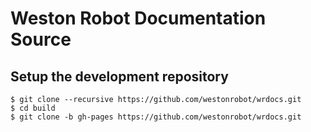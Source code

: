 # Weston Robot Documentation Source

## Setup the development repository

```
$ git clone --recursive https://github.com/westonrobot/wrdocs.git
$ cd build
$ git clone -b gh-pages https://github.com/westonrobot/wrdocs.git
```
